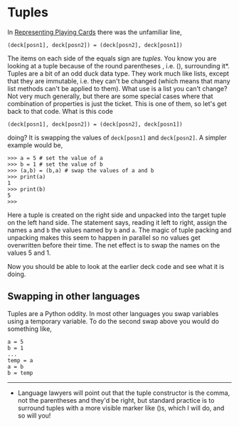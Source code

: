 # Tuples

In [Representing Playing Cards](08-representing-playing-cards.md) there was the unfamiliar line,

```
(deck[posn1], deck[posn2]) = (deck[posn2], deck[posn1])
```

The items on each side of the equals sign are _tuples_. You know you are looking at a tuple because of the round parentheses , i.e. (), surrounding it*. Tuples are a bit of an odd duck data type. They work much like lists, except that they are immutable, i.e. they can't be changed (which means that many list methods can't be applied to them). What use is a list you can't change? Not very much generally, but there are some special cases where that combination of properties is just the ticket. This is one of them, so let's get back to that code. What is this code

```
(deck[posn1], deck[posn2]) = (deck[posn2], deck[posn1])
```

doing? It is swapping the values of `deck[posn1]` and `deck[posn2]`. A simpler example would be,

```
>>> a = 5 # set the value of a
>>> b = 1 # set the value of b
>>> (a,b) = (b,a) # swap the values of a and b
>>> print(a)
1
>>> print(b)
5
>>>
```

Here a tuple is created on the right side and unpacked into the target tuple on the left hand side. The statement says, reading it left to right, assign the names `a` and `b` the values named by `b` and `a`. The magic of tuple packing and unpacking makes this seem to happen in parallel so no values get overwritten before their time. The net effect is to swap the names on the values 5 and 1.

Now you should be able to look at the earlier deck code and see what it is doing.

## Swapping in other languages

Tuples are a Python oddity. In most other languages you swap variables
using a temporary variable. To do the second swap above you would do
something like,

    a = 5
    b = 1
    ...
    temp = a
    a = b
    b = temp

------------------------------------------------------------------------

* Language lawyers will point out that the tuple constructor is the
comma, not the parentheses and they'd be right, but standard practice
is to surround tuples with a more visible marker like ()s, which I will
do, and so will you!


